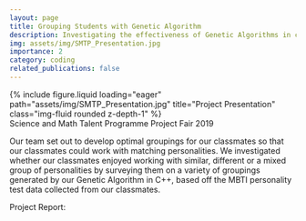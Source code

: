 ```yaml
---
layout: page
title: Grouping Students with Genetic Algorithm
description: Investigating the effectiveness of Genetic Algorithms in character strength-based grouping of people
img: assets/img/SMTP_Presentation.jpg
importance: 2
category: coding
related_publications: false
---
```


<div class="col-sm mt-3 mt-md-0">
        {% include figure.liquid loading="eager" path="assets/img/SMTP_Presentation.jpg" title="Project Presentation" class="img-fluid rounded z-depth-1" %}
</div>
<div class="caption">
    Science and Math Talent Programme Project Fair 2019
</div>

Our team set out to develop optimal groupings for our classmates so that our classmates could work with matching personalities. We investigated whether our classmates enjoyed working with similar, different or a mixed group of personalities by surveying them on a variety of groupings generated by our Genetic Algorithm in C++, based off the MBTI personality test data collected from our classmates.


Project Report: 

<a href="/assets/pdf/SMTP_Project_Report.pdf"
            target="_blank"
            rel="noopener noreferrer"
            style = "font-size:50px"
            ><i class="fa-solid fa-file-pdf"></i
          ></a>

